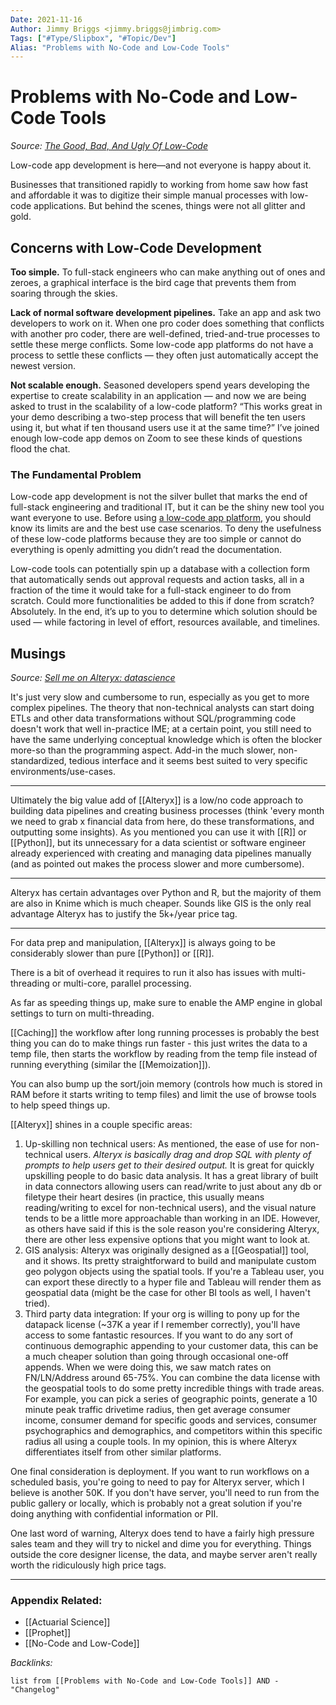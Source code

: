 ```yaml
---
Date: 2021-11-16
Author: Jimmy Briggs <jimmy.briggs@jimbrig.com>
Tags: ["#Type/Slipbox", "#Topic/Dev"]
Alias: "Problems with No-Code and Low-Code Tools"
---
```


# Problems with No-Code and Low-Code Tools

*Source: [The Good, Bad, And Ugly Of Low-Code](https://www.forbes.com/sites/servicenow/2021/10/29/the-good-bad-and-ugly-of-low-code/?sh=279114807fd0)*

Low-code app development is here—and not everyone is happy about it.

Businesses that transitioned rapidly to working from home saw how fast and affordable it was to digitize their simple manual processes with low-code applications. But behind the scenes, things were not all glitter and gold.

## Concerns with Low-Code Development

**Too simple.** To full-stack engineers who can make anything out of ones and zeroes, a graphical interface is the bird cage that prevents them from soaring through the skies. 

**Lack of normal software development pipelines.** Take an app and ask two developers to work on it. When one pro coder does something that conflicts with another pro coder, there are well-defined, tried-and-true processes to settle these merge conflicts. Some low-code app platforms do not have a process to settle these conflicts — they often just automatically accept the newest version.

**Not scalable enough.** Seasoned developers spend years developing the expertise to create scalability in an application — and now we are being asked to trust in the scalability of a low-code platform? “This works great in your demo describing a two-step process that will benefit the ten users using it, but what if ten thousand users use it at the same time?” I’ve joined enough low-code app demos on Zoom to see these kinds of questions flood the chat.

### The Fundamental Problem

Low-code app development is not the silver bullet that marks the end of full-stack engineering and traditional IT, but it can be the shiny new tool you want everyone to use. Before using [a low-code app platform](https://www.servicenow.com/workflows/creator-workflows.html?campid=63879&cid=sc:brand:all:forbes:q421:ugly_low_code_hybrid_article_1:2925:phdus:discov&utm_medium=sponsoredcontent&utm_source=forbes "https://www.servicenow.com/workflows/creator-workflows.html?campid=63879&cid=sc:brand:all:forbes:q421:ugly_low_code_hybrid_article_1:2925:phdus:discov&utm_medium=sponsoredcontent&utm_source=forbes"), you should know its limits are and the best use case scenarios. To deny the usefulness of these low-code platforms because they are too simple or cannot do everything is openly admitting you didn’t read the documentation.

Low-code tools can potentially spin up a database with a collection form that automatically sends out approval requests and action tasks, all in a fraction of the time it would take for a full-stack engineer to do from scratch. Could more functionalities be added to this if done from scratch? Absolutely. In the end, it’s up to you to determine which solution should be used — while factoring in level of effort, resources available, and timelines.

## Musings

*Source: [Sell me on Alteryx: datascience](https://www.reddit.com/r/datascience/comments/p2cwuk/sell_me_on_alteryx/)*

It's just very slow and cumbersome to run, especially as you get to more complex pipelines. The theory that non-technical analysts can start doing ETLs and other data transformations without SQL/programming code doesn't work that well in-practice IME; at a certain point, you still need to have the same underlying conceptual knowledge which is often the blocker more-so than the programming aspect. Add-in the much slower, non-standardized, tedious interface and it seems best suited to very specific environments/use-cases.

***

Ultimately the big value add of [[Alteryx]] is a low/no code approach to building data pipelines and creating business processes (think 'every month we need to grab x financial data from here, do these transformations, and outputting some insights). As you mentioned you can use it with [[R]] or [[Python]], but its unnecessary for a data scientist or software engineer already experienced with creating and managing data pipelines manually (and as pointed out makes the process slower and more cumbersome).

***

Alteryx has certain advantages over Python and R, but the majority of them are also in Knime which is much cheaper. Sounds like GIS is the only real advantage Alteryx has to justify the 5k+/year price tag.

***

For data prep and manipulation, [[Alteryx]] is always going to be considerably slower than pure [[Python]] or [[R]]. 

There is a bit of overhead it requires to run it also has issues with multi-threading or multi-core, parallel processing. 

As far as speeding things up, make sure to enable the AMP engine in global settings to turn on multi-threading. 

[[Caching]] the workflow after long running processes is probably the best thing you can do to make things run faster - this just writes the data to a temp file, then starts the workflow by reading from the temp file instead of running everything (similar the [[Memoization]]). 

You can also bump up the sort/join memory (controls how much is stored in RAM before it starts writing to temp files) and limit the use of browse tools to help speed things up.

[[Alteryx]] shines in a couple specific areas:

1.  Up-skilling non technical users: As mentioned, the ease of use for non-technical users. *Alteryx is basically drag and drop SQL with plenty of prompts to help users get to their desired output.* It is great for quickly upskilling people to do basic data analysis. It has a great library of built in data connectors allowing users can read/write to just about any db or filetype their heart desires (in practice, this usually means reading/writing to excel for non-technical users), and the visual nature tends to be a little more approachable than working in an IDE. However, as others have said if this is the sole reason you're considering Alteryx, there are other less expensive options that you might want to look at.
2.  GIS analysis: Alteryx was originally designed as a [[Geospatial]] tool, and it shows. Its pretty straightforward to build and manipulate custom geo polygon objects using the spatial tools. If you're a Tableau user, you can export these directly to a hyper file and Tableau will render them as geospatial data (might be the case for other BI tools as well, I haven't tried).
3.  Third party data integration: If your org is willing to pony up for the datapack license (~37K a year if I remember correctly), you'll have access to some fantastic resources. If you want to do any sort of continuous demographic appending to your customer data, this can be a much cheaper solution than going through occasional one-off appends. When we were doing this, we saw match rates on FN/LN/Address around 65-75%. You can combine the data license with the geospatial tools to do some pretty incredible things with trade areas. For example, you can pick a series of geographic points, generate a 10 minute peak traffic drivetime radius, then get average consumer income, consumer demand for specific goods and services, consumer psychographics and demographics, and competitors within this specific radius all using a couple tools. In my opinion, this is where Alteryx differentiates itself from other similar platforms.
    

One final consideration is deployment. If you want to run workflows on a scheduled basis, you're going to need to pay for Alteryx server, which I believe is another 50K. If you don't have server, you'll need to run from the public gallery or locally, which is probably not a great solution if you're doing anything with confidential information or PII.

One last word of warning, Alteryx does tend to have a fairly high pressure sales team and they will try to nickel and dime you for everything. Things outside the core designer license, the data, and maybe server aren't really worth the ridiculously high price tags.

***

### Appendix Related:

- [[Actuarial Science]]
- [[Prophet]]
- [[No-Code and Low-Code]]


*Backlinks:*

```dataview
list from [[Problems with No-Code and Low-Code Tools]] AND -"Changelog"
```